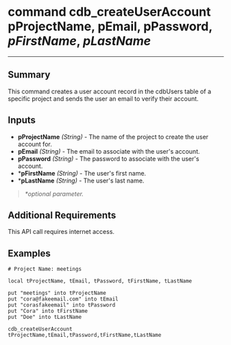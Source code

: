 # command cdb_createUserAccount pProjectName, pEmail, pPassword, *pFirstName*, *pLastName*

---
## Summary
This command creates a user account record in the cdbUsers table of a specific project and sends the user an email to verify their account.

## Inputs
* **pProjectName** *(String)* - The name of the project to create the user account for.
* **pEmail** *(String)* - The email to associate with the user's account.
* **pPassword** *(String)* - The password to associate with the user's account.
* \***pFirstName** *(String)* - The user's first name.
* \***pLastName** *(String)* - The user's last name.

> _*optional parameter._

## Additional Requirements
This API call requires internet access.


## Examples
```livecodeserver
# Project Name: meetings

local tProjectName, tEmail, tPassword, tFirstName, tLastName

put "meetings" into tProjectName
put "cora@fakeemail.com" into tEmail
put "corasfakeemail" into tPassword
put "Cora" into tFirstName
put "Doe" into tLastName

cdb_createUserAccount tProjectName,tEmail,tPassword,tFirstName,tLastName
```
